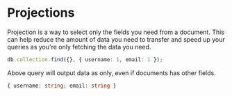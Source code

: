 # Projections
Projection is a way to select only the fields you need from a document. This can help reduce the amount of data you need to transfer and speed up your queries as you're only fetching the data you need.

```ts
db.collection.find({}, { username: 1, email: 1 });
```

Above query will output data as only, even if documents has other fields.

```ts
{ username: string; email: string }
```
